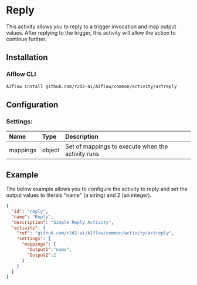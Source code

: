 <!--
title: Reply
weight: 4601
-->

# Reply
This activity allows you to reply to a trigger invocation and map output values. After replying to the trigger, this activity will allow the action to continue further.

## Installation

### AIflow CLI
```bash
AIflow install github.com/r2d2-ai/AIflow/common/activity/actreply
```

## Configuration

### Settings:
| Name     | Type   | Description
|:---      | :---   | :---    
| mappings | object | Set of mappings to execute when the activity runs

## Example
The below example allows you to configure the activity to reply and set the output values to literals "name" (a string) and 2 (an integer).

```json
{
  "id": "reply",
  "name": "Reply",
  "description": "Simple Reply Activity",
  "activity": {
    "ref": "github.com/r2d2-ai/AIflow/common/activity/actreply",
    "settings": {
      "mappings": {
        "Output1":"name",
        "Output2":2
      }
    }
  }
}
```